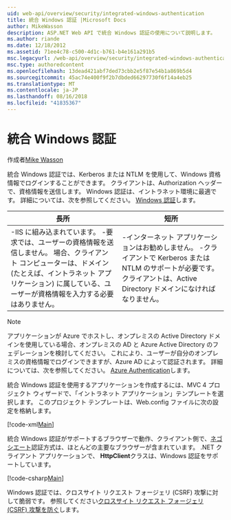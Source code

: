 ```yaml
---
uid: web-api/overview/security/integrated-windows-authentication
title: 統合 Windows 認証 |Microsoft Docs
author: MikeWasson
description: ASP.NET Web API で統合 Windows 認証の使用について説明します。
ms.author: riande
ms.date: 12/18/2012
ms.assetid: 71ee4c78-c500-4d1c-b761-b4e161a291b5
msc.legacyurl: /web-api/overview/security/integrated-windows-authentication
msc.type: authoredcontent
ms.openlocfilehash: 13dead421abf7ded73cbb2e5f87e54b1a869b5d4
ms.sourcegitcommit: 45ac74e400f9f2b7dbded66297730f6f14a4eb25
ms.translationtype: MT
ms.contentlocale: ja-JP
ms.lasthandoff: 08/16/2018
ms.locfileid: "41835367"
---
```

<a name="integrated-windows-authentication"></a>統合 Windows 認証
====================
作成者[Mike Wasson](https://github.com/MikeWasson)

統合 Windows 認証では、Kerberos または NTLM を使用して、Windows 資格情報でログインすることができます。 クライアントは、Authorization ヘッダーで、資格情報を送信します。 Windows 認証は、イントラネット環境に最適です。 詳細については、次を参照してください。 [Windows 認証](https://www.iis.net/configreference/system.webserver/security/authentication/windowsauthentication)します。

| 長所 | 短所 |
| --- | --- |
| -IIS に組み込まれています。 -要求では、ユーザーの資格情報を送信しません。 場合、クライアント コンピューターは、ドメイン (たとえば、イントラネット アプリケーション) に属している、ユーザーが資格情報を入力する必要はありません。 | -インターネット アプリケーションはお勧めしません。 -クライアントで Kerberos または NTLM のサポートが必要です。 クライアントは、Active Directory ドメインになければなりません。 |

> [!NOTE]
> アプリケーションが Azure でホストし、オンプレミスの Active Directory ドメインを使用している場合、オンプレミスの AD と Azure Active Directory のフェデレーションを検討してください。 これにより、ユーザーが自分のオンプレミスの資格情報でログインできますが、Azure AD によって認証されます。 詳細については、次を参照してください。 [Azure Authentication](../../../visual-studio/overview/2012/windows-azure-authentication.md)します。


統合 Windows 認証を使用するアプリケーションを作成するには、MVC 4 プロジェクト ウィザードで、「イントラネット アプリケーション」テンプレートを選択します。 このプロジェクト テンプレートは、Web.config ファイルに次の設定を格納します。

[!code-xml[Main](integrated-windows-authentication/samples/sample1.xml)]

統合 Windows 認証がサポートするブラウザーで動作、クライアント側で、[ネゴシエート](http://www.ietf.org/rfc/rfc4559.txt)認証方式は、ほとんどの主要なブラウザーが含まれています。 .NET クライアント アプリケーションで、 **HttpClient**クラスは、Windows 認証をサポートしています。

[!code-csharp[Main](integrated-windows-authentication/samples/sample2.cs)]

Windows 認証では、クロスサイト リクエスト フォージェリ (CSRF) 攻撃に対して脆弱です。 参照してください[クロスサイト リクエスト フォージェリ (CSRF) 攻撃を防ぐ](preventing-cross-site-request-forgery-csrf-attacks.md)します。
